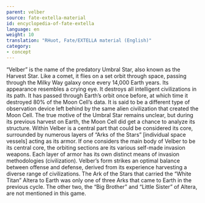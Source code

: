 ```yaml
---
parent: velber
source: fate-extella-material
id: encyclopedia-of-fate-extella
language: en
weight: 10
translation: "RHuot, Fate/EXTELLA material (English)"
category:
- concept
---
```


“Velber” is the name of the predatory Umbral Star, also known as the Harvest Star. Like a comet, it flies on a set orbit through space, passing through the Milky Way galaxy once every 14,000 Earth years.
Its appearance resembles a crying eye.
It destroys all intelligent civilizations in its path.
It has passed through Earth’s orbit once before, at which time it destroyed 80% of the Moon Cell’s data.
It is said to be a different type of observation device left behind by the same alien civilization that created the Moon Cell.
The true motive of the Umbral Star remains unclear, but during its previous harvest on Earth, the Moon Cell did get a chance to analyze its structure.
Within Velber is a central part that could be considered its core, surrounded by numerous layers of “Arks of the Stars” [individual space vessels] acting as its armor.
If one considers the main body of Velber to be its central core, the orbiting sections are its various self-made invasion weapons. Each layer of armor has its own distinct means of invasion methodologies (civilization).
Velber’s form strikes an optimal balance between offense and defense, derived from its experience harvesting a diverse range of civilizations.
The Ark of the Stars that carried the “White Titan” Altera to Earth was only one of three Arks that came to Earth in the previous cycle. The other two, the “Big Brother” and “Little Sister” of Altera, are not mentioned in this game.
